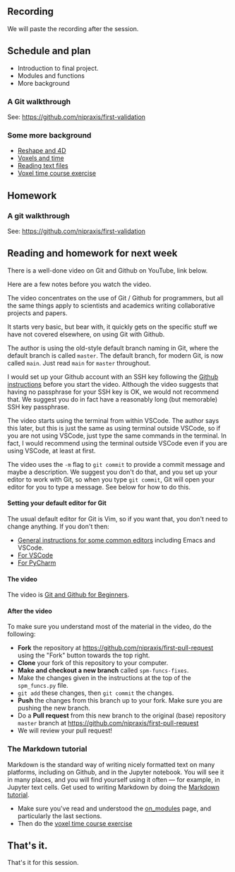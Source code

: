 ## Recording

We will paste the recording after the session.

## Schedule and plan

* Introduction to final project.
* Modules and functions
* More background

### A Git walkthrough

See: <https://github.com/nipraxis/first-validation>

### Some more background

* [Reshape and 4D](https://textbook.nipraxis.org/reshape_and_4d)
* [Voxels and time](https://textbook.nipraxis.org/voxels_by_time)
* [Reading text files](https://textbook.nipraxis.org/reading_text)
* [Voxel time course
  exercise](https://hub.nipraxis.org/hub/user-redirect/git-pull?repo=https%3A//github.com/nipraxis/first_activation_exercise&subPath=first_activation.ipynb)

## Homework

### A git walkthrough

See: <https://github.com/nipraxis/first-validation>

## Reading and homework for next week

There is a well-done video on Git and Github on YouTube, link below.

Here are a few notes before you watch the video.

The video concentrates on the use of Git / Github for programmers, but all the
same things apply to scientists and academics writing collaborative projects
and papers.

It starts very basic, but bear with, it quickly gets on the specific stuff we
have not covered elsewhere, on using Git with Github.

The author is using the old-style default branch naming in Git, where the
default branch is called `master`.  The default branch, for modern Git, is now
called `main`.  Just read `main` for `master` throughout.

I would set up your Github account with an SSH key following the [Github
instructions](https://docs.github.com/en/authentication/connecting-to-github-with-ssh/generating-a-new-ssh-key-and-adding-it-to-the-ssh-agent)
before you start the video.  Although the video suggests that having no
passphrase for your SSH key is OK, we would not recommend that.  We suggest you
do in fact have a reasonably long (but memorable) SSH key passphrase.

The video starts using the terminal from within VSCode.  The author says this
later, but this is just the same as using terminal outside VSCode, so if you
are not using VSCode, just type the same commands in the terminal.  In fact,
I would recommend using the terminal outside VSCode even if you are using
VSCode, at least at first.

The video uses the `-m` flag to `git commit` to provide a commit message and
maybe a description.  We suggest you don't do that, and you set up your editor
to work with Git, so when you type `git commit`, Git will open your editor for
you to type a message.  See below for how to do this.

#### Setting your default editor for Git

The usual default editor for Git is Vim, so if you want that, you don't need to change anything.  If you don't then:

* [General instructions for some common editors](https://koenwoortman.com/git-change-default-editor/) including Emacs and VSCode.
* [For
  VSCode](https://dev.to/deadlybyte/make-vs-code-your-default-git-editor-j6d)
* [For PyCharm](https://clt.champlain.edu/kb/configuring-git-with-pycharm)

#### The video

The video is [Git and Github for
Beginners](https://www.youtube.com/watch?v=RGOj5yH7evk).

#### After the video

To make sure you understand most of the material in the video, do the
following:

*   **Fork** the repository at <https://github.com/nipraxis/first-pull-request>
    using the "Fork" button towards the top right.
*   **Clone** your fork of this repository to your computer.
*   **Make and checkout a new branch** called `spm-funcs-fixes`.
*   Make the changes given in the instructions at the top of the `spm_funcs.py`
    file.
*   `git add` these changes, then `git commit` the changes.
*   **Push** the changes from this branch up to your fork.  Make sure you
    are pushing the new branch.
*   Do a **Pull request** from this new branch to the original (base)
    repository `master` branch at
    <https://github.com/nipraxis/first-pull-request>
*   We will review your pull request!

### The Markdown tutorial

Markdown is the standard way of writing nicely formatted text on many
platforms, including on Github, and in the Jupyter notebook.  You will see it
in many places, and you will find yourself using it often — for example, in
Jupyter text cells.  Get used to writing Markdown by doing the [Markdown
tutorial](https://www.markdowntutorial.com).

* Make sure you've read and understood the
  [on_modules](https://textbook.nipraxis.org/on_modules) page, and particularly
  the last sections.
* Then do the [voxel time course
  exercise](https://hub.nipraxis.org/hub/user-redirect/git-pull?repo=https%3A//github.com/nipraxis/first_activation_exercise&subPath=first_activation.ipynb)

## That's it.

That's it for this session.
